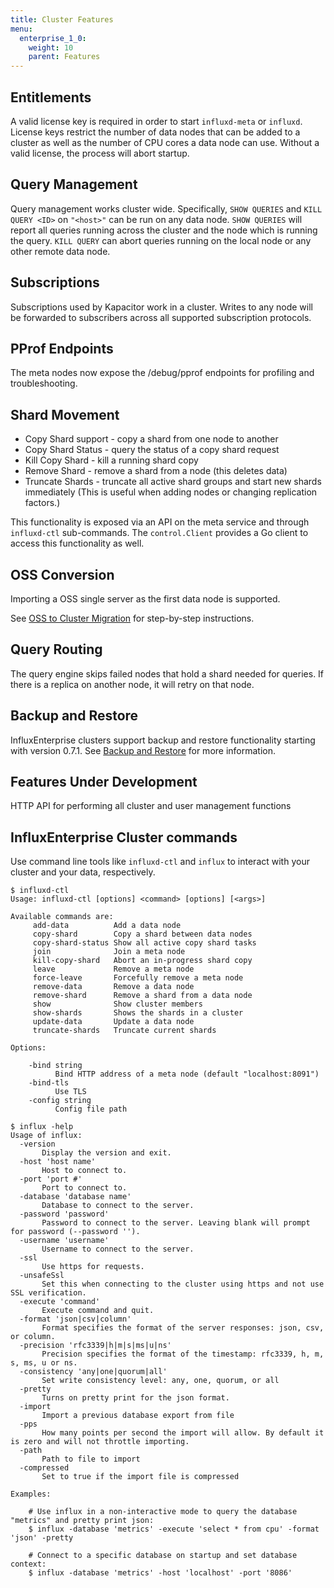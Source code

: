 ```yaml
---
title: Cluster Features
menu:
  enterprise_1_0:
    weight: 10
    parent: Features
---
```


## Entitlements

A valid license key is required in order to start `influxd-meta` or `influxd`.
License keys restrict the number of data nodes that can be added to a cluster as well as the number of CPU cores a data node can use.
Without a valid license, the process will abort startup.

## Query Management

Query management works cluster wide. Specifically, `SHOW QUERIES` and `KILL QUERY <ID>` on `"<host>"` can be run on any data node. `SHOW QUERIES` will report all queries running across the cluster and the node which is running the query.
`KILL QUERY` can abort queries running on the local node or any other remote data node.

## Subscriptions

Subscriptions used by Kapacitor work in a cluster. Writes to any node will be forwarded to subscribers across all supported subscription protocols.

## PProf Endpoints

The meta nodes now expose the /debug/pprof endpoints for profiling and troubleshooting.

## Shard Movement

* Copy Shard support - copy a shard from one node to another
* Copy Shard Status - query the status of a copy shard request
* Kill Copy Shard - kill a running shard copy
* Remove Shard - remove a shard from a node (this deletes data)
* Truncate Shards - truncate all active shard groups and start new shards immediately (This is useful when adding nodes or changing replication factors.)

This functionality is exposed via an API on the meta service and through `influxd-ctl` sub-commands.
The `control.Client` provides a Go client to access this functionality as well.

## OSS Conversion

Importing a OSS single server as the first data node is supported.

See [OSS to Cluster Migration](/enterprise/v1.0/guides/migration/) for
step-by-step instructions.

## Query Routing

The query engine skips failed nodes that hold a shard needed for queries.
If there is a replica on another node, it will retry on that node.

## Backup and Restore

InfluxEnterprise clusters support backup and restore functionality starting with
version 0.7.1.
See [Backup and Restore](/enterprise/v1.0/guides/backup-and-restore/) for
more information.

## Features Under Development

HTTP API for performing all cluster and user management functions

## InfluxEnterprise Cluster commands

Use command line tools like `influxd-ctl` and `influx` to interact with your
cluster and your data, respectively.

```
$ influxd-ctl
Usage: influxd-ctl [options] <command> [options] [<args>]

Available commands are:
     add-data          Add a data node
     copy-shard        Copy a shard between data nodes
     copy-shard-status Show all active copy shard tasks
     join              Join a meta node
     kill-copy-shard   Abort an in-progress shard copy
     leave             Remove a meta node
     force-leave       Forcefully remove a meta node
     remove-data       Remove a data node
     remove-shard      Remove a shard from a data node
     show              Show cluster members
     show-shards       Shows the shards in a cluster
     update-data       Update a data node
     truncate-shards   Truncate current shards

Options:

    -bind string
          Bind HTTP address of a meta node (default "localhost:8091")
    -bind-tls
          Use TLS
    -config string
          Config file path

$ influx -help
Usage of influx:
  -version
       Display the version and exit.
  -host 'host name'
       Host to connect to.
  -port 'port #'
       Port to connect to.
  -database 'database name'
       Database to connect to the server.
  -password 'password'
       Password to connect to the server. Leaving blank will prompt for password (--password '').
  -username 'username'
       Username to connect to the server.
  -ssl
       Use https for requests.
  -unsafeSsl
       Set this when connecting to the cluster using https and not use SSL verification.
  -execute 'command'
       Execute command and quit.
  -format 'json|csv|column'
       Format specifies the format of the server responses: json, csv, or column.
  -precision 'rfc3339|h|m|s|ms|u|ns'
       Precision specifies the format of the timestamp: rfc3339, h, m, s, ms, u or ns.
  -consistency 'any|one|quorum|all'
       Set write consistency level: any, one, quorum, or all
  -pretty
       Turns on pretty print for the json format.
  -import
       Import a previous database export from file
  -pps
       How many points per second the import will allow. By default it is zero and will not throttle importing.
  -path
       Path to file to import
  -compressed
       Set to true if the import file is compressed

Examples:

    # Use influx in a non-interactive mode to query the database "metrics" and pretty print json:
    $ influx -database 'metrics' -execute 'select * from cpu' -format 'json' -pretty

    # Connect to a specific database on startup and set database context:
    $ influx -database 'metrics' -host 'localhost' -port '8086'
```
